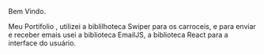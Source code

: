 Bem Vindo.

Meu Portifolio , utilizei a biblilhoteca Swiper para os carroceis, e para enviar e receber emais usei a biblioteca EmailJS, a biblioteca React para a interface do usuário.